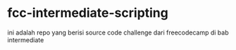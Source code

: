 # fcc-intermediate-scripting
ini adalah repo yang berisi source code challenge dari freecodecamp di bab intermediate
